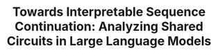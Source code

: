 ---
title: "Towards Interpretable Sequence Continuation: Analyzing Shared Circuits in Large Language Models"
year: 2024
pdf_url: "https://aclanthology.org/2024.emnlp-main.699.pdf"
author_list: "Michael Lan, Philip Torr, Fazl Barez"
pub_in: "EMNLP 2024"
---